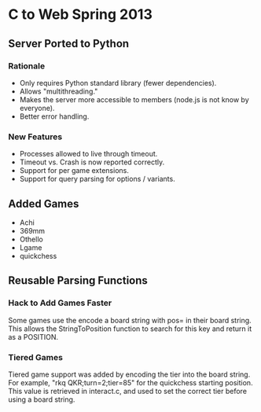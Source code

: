 C to Web Spring 2013
====================

Server Ported to Python
-----------------------

### Rationale

-   Only requires Python standard library (fewer dependencies).
-   Allows "multithreading."
-   Makes the server more accessible to members (node.js is not know by everyone).
-   Better error handling.

### New Features

-   Processes allowed to live through timeout.
-   Timeout vs. Crash is now reported correctly.
-   Support for per game extensions.
-   Support for query parsing for options / variants.

Added Games
-----------

-   Achi
-   369mm
-   Othello
-   Lgame
-   quickchess

Reusable Parsing Functions
--------------------------

### Hack to Add Games Faster

Some games use the encode a board string with pos=<number> in their board string. This allows the StringToPosition function to search for this key and return it as a POSITION.

### Tiered Games

Tiered game support was added by encoding the tier into the board string. For example, "rkq QKR;turn=2;tier=85" for the quickchess starting position. This value is retrieved in interact.c, and used to set the correct tier before using a board string.
